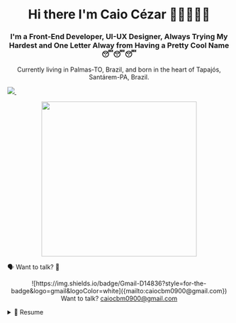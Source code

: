 

<h1 align='center'>
  Hi there I'm Caio Cézar 👨‍🎨👨‍💻🐙
</h1>

<h3 align='center'>
  I'm a Front-End Developer, UI-UX Designer, Always Trying My Hardest and One Letter Alway from Having a Pretty Cool Name 😴😴😴
</h3>

<p align='center'>
  Currently living in Palmas-TO, Brazil, and born in the heart of Tapajós, Santárem-PA, Brazil.
</p>



<p align='center'>
  <p></p>
  <a href="https://www.linkedin.com/in/caiocbm/">
    <img src="https://img.shields.io/badge/linkedin-%230077B5.svg?&style=for-the-badge&logo=linkedin&logoColor=white" />
  </a>&nbsp;&nbsp;
</p>

<p align='center'>
  <a href="#"><img src="https://github-readme-stats.vercel.app/api?username=alexandresanlim&show_icons=true&count_private=true&theme=dark" width="350"></a>
</p>

<p> 🗣 Want to talk? 📨</p>
<p align='center'>
  ![https://img.shields.io/badge/Gmail-D14836?style=for-the-badge&logo=gmail&logoColor=white]({mailto:caiocbm0900@gmail.com})
  Want to talk? <a href='mailto:caiocbm0900@gmail.com'>caiocbm0900@gmail.com</a>
</p>

<details>
  <summary>📃 Resume</summary>


## Education

- 📖 **Web Development**\
📆 2013 - 2016\
📍 **University of the West of São Paulo** - Presidente Prudente, Brazil

## Events in Current Timeline

- 👨‍💻 **Cross Mobile Developer**\
📆 2021 - Moment\
📍 **Squadra Digital** - Belo Horizonte/MG, Brazil

<img align="right" src="https://img.shields.io/badge/Slack-4A154B?logo=slack&logoColor=white" />
<img align="right" src="https://img.shields.io/badge/Azure-0089D6?logo=microsoft-azure&logoColor=white" />
<img align="right" src="https://img.shields.io/badge/SQL%20Server-CC2927?logo=microsoft-sql-server&logoColor=white" />
<img align="right" src="https://img.shields.io/badge/Github-181717?logo=github&logoColor=white" />
<img align="right" src="https://img.shields.io/badge/C Sharp-239120?logo=c-sharp&logoColor=white" />
<img align="right" src="https://img.shields.io/badge/UWP-0089D6?logo=microsoft&logoColor=white" />
<img align="right" src="https://img.shields.io/badge/Xamarin%20Forms-3498DB?logo=xamarin&logoColor=white" />
